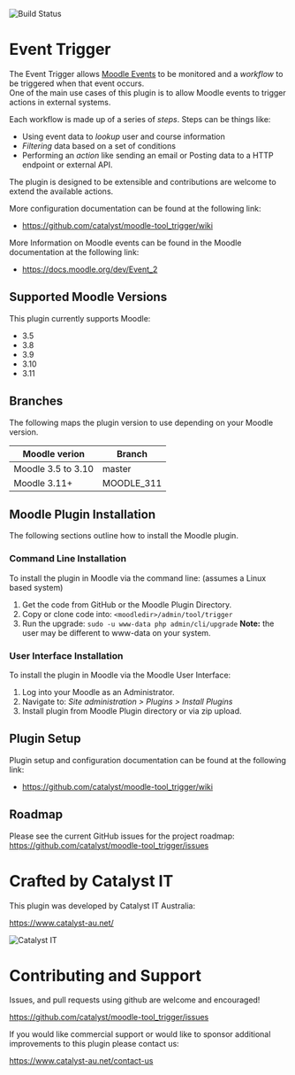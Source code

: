 ![Build Status](https://github.com/catalyst/moodle-tool_trigger/actions/workflows/MOODLE_311.yml/badge.svg?branch=MOODLE_311)

# Event Trigger

The Event Trigger allows [Moodle Events](https://docs.moodle.org/dev/Event_2) to be monitored and a *workflow* to be triggered when that event occurs.<br/>
One of the main use cases of this plugin is to allow Moodle events to trigger actions in external systems.

Each workflow is made up of a series of *steps*. Steps can be things like:
* Using event data to *lookup* user and course information
* *Filtering* data based on a set of conditions
* Performing an *action* like sending an email or Posting data to a HTTP endpoint or external API.

The plugin is designed to be extensible and contributions are welcome to extend the available actions.

More configuration documentation can be found at the following link: 

* https://github.com/catalyst/moodle-tool_trigger/wiki

More Information on Moodle events can be found in the Moodle documentation at the following link:

* https://docs.moodle.org/dev/Event_2

## Supported Moodle Versions
This plugin currently supports Moodle:

* 3.5
* 3.8
* 3.9
* 3.10
* 3.11

## Branches ##
The following maps the plugin version to use depending on your Moodle version.

| Moodle verion      | Branch      |
| ------------------ | ----------- |
| Moodle 3.5 to 3.10 | master      |
| Moodle 3.11+       | MOODLE_311  |

## Moodle Plugin Installation
The following sections outline how to install the Moodle plugin.

### Command Line Installation
To install the plugin in Moodle via the command line: (assumes a Linux based system)

1. Get the code from GitHub or the Moodle Plugin Directory.
2. Copy or clone code into: `<moodledir>/admin/tool/trigger`
3. Run the upgrade: `sudo -u www-data php admin/cli/upgrade` **Note:** the user may be different to www-data on your system.

### User Interface Installation
To install the plugin in Moodle via the Moodle User Interface:

1. Log into your Moodle as an Administrator.
2. Navigate to: *Site administration > Plugins > Install Plugins*
3. Install plugin from Moodle Plugin directory or via zip upload.

## Plugin Setup
Plugin setup and configuration documentation can be found at the following link: 

* https://github.com/catalyst/moodle-tool_trigger/wiki

## Roadmap

Please see the current GitHub issues for the project roadmap: https://github.com/catalyst/moodle-tool_trigger/issues

# Crafted by Catalyst IT

This plugin was developed by Catalyst IT Australia:

https://www.catalyst-au.net/

![Catalyst IT](/pix/catalyst-logo.png?raw=true)


# Contributing and Support

Issues, and pull requests using github are welcome and encouraged! 

https://github.com/catalyst/moodle-tool_trigger/issues

If you would like commercial support or would like to sponsor additional improvements
to this plugin please contact us:

https://www.catalyst-au.net/contact-us
